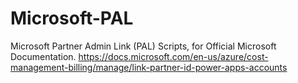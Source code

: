 # Microsoft-PAL
Microsoft Partner Admin Link (PAL) Scripts, for Official Microsoft Documentation.
https://docs.microsoft.com/en-us/azure/cost-management-billing/manage/link-partner-id-power-apps-accounts
